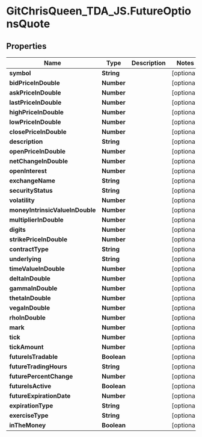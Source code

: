 # GitChrisQueen_TDA_JS.FutureOptionsQuote

## Properties
Name | Type | Description | Notes
------------ | ------------- | ------------- | -------------
**symbol** | **String** |  | [optional] 
**bidPriceInDouble** | **Number** |  | [optional] 
**askPriceInDouble** | **Number** |  | [optional] 
**lastPriceInDouble** | **Number** |  | [optional] 
**highPriceInDouble** | **Number** |  | [optional] 
**lowPriceInDouble** | **Number** |  | [optional] 
**closePriceInDouble** | **Number** |  | [optional] 
**description** | **String** |  | [optional] 
**openPriceInDouble** | **Number** |  | [optional] 
**netChangeInDouble** | **Number** |  | [optional] 
**openInterest** | **Number** |  | [optional] 
**exchangeName** | **String** |  | [optional] 
**securityStatus** | **String** |  | [optional] 
**volatility** | **Number** |  | [optional] 
**moneyIntrinsicValueInDouble** | **Number** |  | [optional] 
**multiplierInDouble** | **Number** |  | [optional] 
**digits** | **Number** |  | [optional] 
**strikePriceInDouble** | **Number** |  | [optional] 
**contractType** | **String** |  | [optional] 
**underlying** | **String** |  | [optional] 
**timeValueInDouble** | **Number** |  | [optional] 
**deltaInDouble** | **Number** |  | [optional] 
**gammaInDouble** | **Number** |  | [optional] 
**thetaInDouble** | **Number** |  | [optional] 
**vegaInDouble** | **Number** |  | [optional] 
**rhoInDouble** | **Number** |  | [optional] 
**mark** | **Number** |  | [optional] 
**tick** | **Number** |  | [optional] 
**tickAmount** | **Number** |  | [optional] 
**futureIsTradable** | **Boolean** |  | [optional] 
**futureTradingHours** | **String** |  | [optional] 
**futurePercentChange** | **Number** |  | [optional] 
**futureIsActive** | **Boolean** |  | [optional] 
**futureExpirationDate** | **Number** |  | [optional] 
**expirationType** | **String** |  | [optional] 
**exerciseType** | **String** |  | [optional] 
**inTheMoney** | **Boolean** |  | [optional] 
